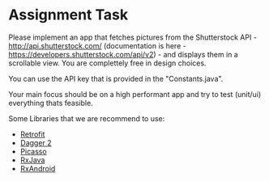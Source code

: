 # Assignment Task
Please implement an app that fetches pictures from the Shutterstock API - http://api.shutterstock.com/ (documentation is here - https://developers.shutterstock.com/api/v2) - and displays them in a scrollable view.
You are complettely free in design choices.

You can use the API key that is provided in the "Constants.java".

Your main focus should be on a high performant app and try to test (unit/ui) everything thats feasible. 

Some Libraries that we are recommend to use:

 - [Retrofit](http://square.github.io/retrofit/)
 - [Dagger 2](http://google.github.io/dagger/)
 - [Picasso](https://github.com/square/picasso)
 - [RxJava](https://github.com/ReactiveX/RxJava)
 - [RxAndroid](https://github.com/ReactiveX/RxAndroid)

